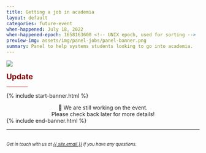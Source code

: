 ```yaml
---
title: Getting a job in academia
layout: default
categories: future-event
when-happened: July 18, 2022
when-happened-epoch: 1658163600 <!-- UNIX epoch, used for sorting -->
preview-img: assets/img/panel-jobs/panel-banner.png
summary: Panel to help systems students looking to go into academia.
---
```


<img src="{{ 'assets/img/panel-jobs/panel-banner.png' | relative_url }}"/>

<p>
<b style="color: maroon; font-size: 1.4em;">Update</b>
<hr style="width: 4em; background-color: maroon;">

{% include start-banner.html %}
<center>
📢 We are still working on the event.<br> Please check back later for more details!<br>
</center>
{% include end-banner.html %}



</p>
<hr>



<!-- <hr> -->
<br>
<div style="font-size: 0.8em;">
    <i>
    Get in touch with us at <a class="external-link" target='_blank' href="mailto:{{ site.email }}">{{ site.email }}</a> if you have any questions.
    </i>
</div>
<br>

